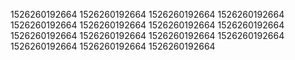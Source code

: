 1526260192664
1526260192664
1526260192664
1526260192664
1526260192664
1526260192664
1526260192664
1526260192664
1526260192664
1526260192664
1526260192664
1526260192664
1526260192664
1526260192664
1526260192664